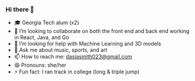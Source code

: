 ### Hi there 👋


- 🎓 Georgia Tech alum (x2)
- 👯 I’m looking to collaborate on both the front end and back end working in React, Java, and Go
- 🤔 I’m looking for help with Machine Learning and 3D models
- 💬 Ask me about music, sports, and art
- 📫 How to reach me: dasiasmith023@gmail.com
- 😄 Pronouns: she/her
- ⚡ Fun fact: I ran track in college (long & triple jump)

